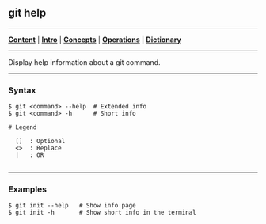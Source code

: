 ## git help
________________________________________________________________________________
[**Content**](../../README.md) |
[**Intro**](../../01-Introduction/introduction.md) |
[**Concepts**](../../02-Concepts/concepts.md) |
[**Operations**](../../03-Operations/operations.md) |
[**Dictionary**](../../04-Appendix/dictionary.md)
________________________________________________________________________________

Display help information about a git command.

-------------------------------------------------------------------------------
### Syntax
```
$ git <command> --help  # Extended info
$ git <command> -h      # Short info

# Legend

  []  : Optional
  <>  : Replace
  |   : OR
  
```

-------------------------------------------------------------------------------
### Examples
```shell
$ git init --help   # Show info page
$ git init -h       # Show short info in the terminal
```
